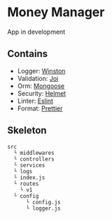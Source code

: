 # Money Manager

App in development

## Contains

- Logger: [Winston](https://www.npmjs.com/package/winston)
- Validation: [Joi](https://joi.dev/)
- Orm: [Mongoose](https://mongoosejs.com/)
- Security: [Helmet](https://helmetjs.github.io/)
- Linter: [Eslint](https://eslint.org/)
- Format: [Prettier](https://prettier.io/)

## Skeleton

```
src
  └ middlewares
  └ controllers
  └ services
  └ logs
  └ index.js
  └ routes
    └ v1
  └ config
      └ config.js
      └ logger.js
```
